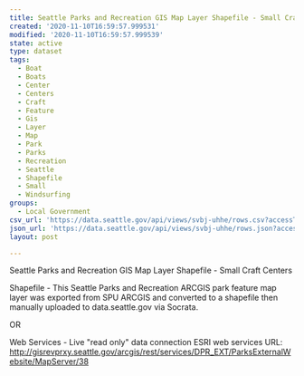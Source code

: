 ```yaml
---
title: Seattle Parks and Recreation GIS Map Layer Shapefile - Small Craft Centers
created: '2020-11-10T16:59:57.999531'
modified: '2020-11-10T16:59:57.999539'
state: active
type: dataset
tags:
  - Boat
  - Boats
  - Center
  - Centers
  - Craft
  - Feature
  - Gis
  - Layer
  - Map
  - Park
  - Parks
  - Recreation
  - Seattle
  - Shapefile
  - Small
  - Windsurfing
groups:
  - Local Government
csv_url: 'https://data.seattle.gov/api/views/svbj-uhhe/rows.csv?accessType=DOWNLOAD'
json_url: 'https://data.seattle.gov/api/views/svbj-uhhe/rows.json?accessType=DOWNLOAD'
layout: post

---
```

Seattle Parks and Recreation GIS Map Layer Shapefile - Small Craft Centers

Shapefile - This Seattle Parks and Recreation ARCGIS park feature map layer was exported from SPU ARCGIS and converted to a shapefile then manually uploaded to data.seattle.gov via Socrata.

OR

Web Services - Live "read only" data connection ESRI web services URL: http://gisrevprxy.seattle.gov/arcgis/rest/services/DPR_EXT/ParksExternalWebsite/MapServer/38
